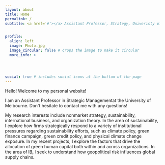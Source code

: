 ```yaml
---
layout: about
title: Home
permalink: /
subtitle: <a href='#'></a> Assistant Professor, Strategy, Univeristy of Melbourne, bkzhang@connect.hku.hk


profile:
  align: left
  image: Photo.jpg
  image_circular: false # crops the image to make it circular
  more_info: >




social: true # includes social icons at the bottom of the page
---
```

Hello! Welcome to my personal website!

I am an Assistant Professor in Strategic Managementat the University of Melbourne. Don't hesitate to contact me with any questions!

My research interests include nonmarket strategy, sustainability, international business, and organization theory. In the area of sustainability, I explore how firms strategically respond to a variety of institutional pressures regarding sustainability efforts, such as climate policy, green finance campaign, green credit policy, and physical climate change exposure. In my recent projects, I explore the factors that drive the allocation of green human capital both within and across organizations. In the area of IB, I seek to understand how geopolitical risk influences global supply chains.

